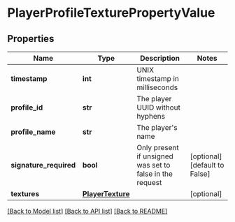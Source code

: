 # PlayerProfileTexturePropertyValue

## Properties
Name | Type | Description | Notes
------------ | ------------- | ------------- | -------------
**timestamp** | **int** | UNIX timestamp in milliseconds | 
**profile_id** | **str** | The player UUID without hyphens | 
**profile_name** | **str** | The player&#39;s name | 
**signature_required** | **bool** | Only present if unsigned was set to false in the request | [optional] [default to False]
**textures** | [**PlayerTexture**](PlayerTexture.md) |  | [optional] 

[[Back to Model list]](../README.md#documentation-for-models) [[Back to API list]](../README.md#documentation-for-api-endpoints) [[Back to README]](../README.md)


